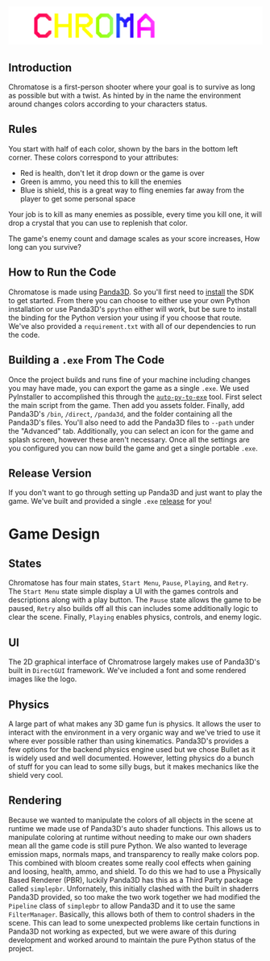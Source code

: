 
![Chromatose](/Assets/assets/Text/ChromatoseLight.png)

## Introduction
Chromatose is a first-person shooter where your goal is to survive as long as possible but with a twist. As hinted by in the name the environment around changes colors according to your characters status.

## Rules
You start with half of each color, shown by the bars in the bottom left corner. These colors correspond to your attributes:
- Red is health, don't let it drop down or the game is over
- Green is ammo, you need this to kill the enemies
- Blue is shield, this is a great way to fling enemies far away from the player to get some personal space

Your job is to kill as many enemies as possible, every time you kill one, it will drop a crystal that you can use to replenish that color. 

The game's enemy count and damage scales as your score increases, How long can you survive?

## How to Run the Code
Chromatose is made using [Panda3D](https://www.panda3d.org/). So you'll first need to [install](https://docs.panda3d.org/1.10/python/introduction/installation-windows) the SDK to get started. From there you can choose to either use your own Python installation or use Panda3D's `ppython` either will work, but be sure to install the binding for the Python version your using if you choose that route. We've also provided a `requirement.txt` with all of our dependencies to run the code. 

## Building a `.exe` From The Code
Once the project builds and runs fine of your machine including changes you may have made, you can export the game as a single `.exe`. We used PyInstaller to accomplished this through the [`auto-py-to-exe`](https://pypi.org/project/auto-py-to-exe/) tool. First select the main script from the game. Then add you assets folder. Finally, add Panda3D's `/bin`, `/direct`, `/panda3d`, and the folder containing all the Panda3D's files. You'll also need to add the Panda3D files to `--path` under the "Advanced" tab. Additionally, you can select an icon for the game and splash screen, however these aren't necessary. Once all the settings are you configured you can now build the game and get a single portable `.exe`.

## Release Version
If you don't want to go through setting up Panda3D and just want to play the game. We've built and provided a single `.exe` [release](https://github.com/bradylangdale/Chromatose/releases/tag/release) for you!

# Game Design

## States
Chromatose has four main states, `Start Menu`, `Pause`, `Playing`, and `Retry`. The `Start Menu` state simple display a UI with the games controls and descriptions along with a play button. The `Pause` state allows the game to be paused, `Retry` also builds off all this can includes some additionally logic to clear the scene. Finally, `Playing` enables physics, controls, and enemy logic.

## UI
The 2D graphical interface of Chromatrose largely makes use of Panda3D's built in `DirectGUI` framework. We've included a font and some rendered images like the logo.

## Physics
A large part of what makes any 3D game fun is physics. It allows the user to interact with the environment in a very organic way and we've tried to use it where ever possible rather than using kinematics. Panda3D's provides a few options for the backend physics engine used but we chose Bullet as it is widely used and well documented. However, letting physics do a bunch of stuff for you can lead to some silly bugs, but it makes mechanics like the shield very cool.

## Rendering
Because we wanted to manipulate the colors of all objects in the scene at runtime we made use of Panda3D's auto shader functions. This allows us to manipulate coloring at runtime without needing to make our own shaders mean all the game code is still pure Python. We also wanted to leverage emission maps, normals maps, and transparency to really make colors pop. This combined with bloom creates some really cool effects when gaining and loosing, health, ammo, and shield. To do this we had to use a Physically Based Renderer (PBR), luckily Panda3D has this as a Third Party package called `simplepbr`. Unfornately, this initially clashed with the built in shaderrs Panda3D provided, so too make the two work together we had modified the `Pipeline` class of `simplepbr` to allow Panda3D and it to use the same `FilterManager`. Basically, this allows both of them to control shaders in the scene. This can lead to some unexpected problems like certain functions in Panda3D not working as expected, but we were aware of this during development and worked around to maintain the pure Python status of the project.

